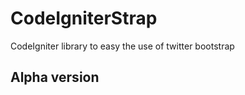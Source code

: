 CodeIgniterStrap
================

CodeIgniter library to easy the use of twitter bootstrap

## Alpha version

